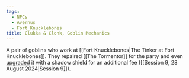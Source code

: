 ```yaml
---
tags:
  - NPCs
  - Avernus
  - Fort_Knucklebones
title: Clukka & Clonk, Goblin Mechanics
---
```

A pair of goblins who work at [[Fort Knucklebones|The Tinker at Fort Knucklebones]]. They repaired [[The Tormentor]] for the party and even [upgraded](https://docs.google.com/document/d/1oZWTp2lAUaXf3wdDtzw3o2fMCosR_6fBF3MK-0Io9Pg/edit) it with a shadow shield for an additional fee ([[Session 9, 28 August 2024|Session 9]]).